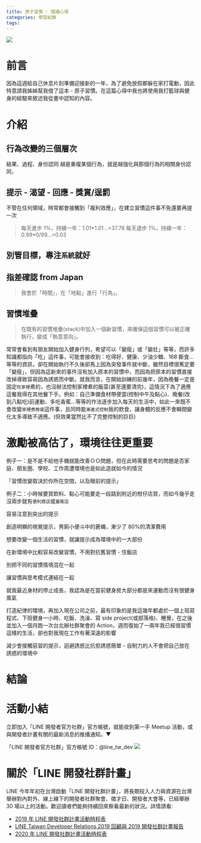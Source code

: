 ```yaml
---
title: 原子習慣 - 閱讀心得
categories: 學習紀錄
tags:
---
```


<style>
  section.compact {
    font-size: 150%  
  }
  img[alt~="center"] {
    display: block;
    margin: 0 auto;
  }
</style>

![](https://nijialin.com/images/2020/1.png)

# 前言

因為這週給自己休息片刻準備迎接新的一年，為了避免放假都躲在家打電動，因此特意請我姊姊幫我借了這本 - 原子習慣。在這篇心得中我也將使用我打籃球與健身的經驗來敘述我從書中認知的內容。

<!-- more -->

# 介紹

## 行為改變的三個層次

結果、過程、身份認同
越是重複某個行為，就是越強化與那個行為的相關身份認同，

## 提示 - 渴望 - 回應 - 獎賞/逞罰

不管在任何領域，時常都會接觸到「複利效應」，在建立習慣這件事不免還要再提一次

> 每天進步 1%，持續一年：1.01\*1.01...=37.78
> 每天退步 1%，持續一年：0.99\*0/99...=0.03

## 別管目標，專注`系統`就好

## 指差確認 from Japan

> 我會於「時間」，在「地點」進行「行為」。

## 習慣堆疊

> 在既有的習慣堆疊(stack)中加入一個新習慣，來確保這個習慣可以被正確執行，變成「執意意向」。

常常會看到有朋友開始加入健身行列，希望可以「變瘦」或「變壯」等等，而許多知識都指向「吃」這件事，可能會接收到：吃得好、健康、少油少糖、168 斷食...等等的資訊，卻在開始執行不久後卻馬上因為突發事件就中斷，雖然目標很篤定要「變瘦」，但因為這新來的事件沒有加入原本的習慣中，而因為把原本的習慣直接改掉導致容易因為誘惑而中斷。就我而言，在開始訓練的前幾年，因為晚餐一定是固定`吃家裡`煮的，也沒辦法控制家裡煮的飯菜(甚至還要清完)，這情況下為了適應這餐我得在其他餐下手。例如：自己準備食材帶便當(控制中午及點心)、晚餐(改到八點吃)前運動、多吃香蕉...等等的作法逐步加入每天的生活中，如此一來既不會改變`家裡煮晚餐`這件事，且同時能`漸進式控制`我的飲食，讓身體的反應不會瞬間變化太多導致不適應。(但效果當然比不了完整控制的巨巨)

# 激勵被高估了，環境往往更重要

例子一：是不是不給他手機就能改善ＯＯ問題，但在此時需要思考的問題是否家庭、朋友圈、學校、工作周遭環境也是如此造就如今的情況

「習慣改變取決於你所在空間，以及眼前的提示」

例子二：小時候要買飲料、點心可能要走一段路到附近的柑仔店買，而如今幾乎走沒兩步就有`便利商店`或`量販店`

容易注意到突出的提示

創造明顯的視覺提示，男廁小便斗中的蒼蠅，漸少了 80%的清潔費用

想要改變一個生活的習慣，就讓提示成為環境中的一大部份

在新環境中比較容易改變習慣，不用對抗舊習慣 - 住飯店

別把不同的習慣情境混在一起

讓習慣與思考模式連結在一起

就我最近身材的停止成長，我認為是在當前健身房大部分都是來運動而沒有很健身風氣

打造紀律的環境，再加入現在公司之前，最有印象的是我這幾年都處於一個上班寫程式、下班健身一小時、吃飯、洗澡、寫 side project(或部落格)、睡覺，在之後並加入一個月跑一次台北辦社群聚會的 Action，週而復始了一兩年我已經很習慣這樣的生活，卻也對我現在工作有著深遠的影響

減少會接觸惡習的提示，迴避誘惑比抗拒誘惑簡單 - 自制力的人不會把自己放在誘惑的環境中

# 結論

# 活動小結

立即加入「LINE 開發者官方社群」官方帳號，就能收到第一手 Meetup 活動，或與開發者計畫有關的最新消息的推播通知。▼

「LINE 開發者官方社群」官方帳號 ID：@line_tw_dev
![](https://www.evanlin.com/images/2020/line-tw-dev-qr.png)

# 關於「LINE 開發社群計畫」

LINE 今年年初在台灣啟動「LINE 開發社群計畫」，將長期投入人力與資源在台灣舉辦對內對外、線上線下的開發者社群聚會、徵才日、開發者大會等，已經舉辦 30 場以上的活動。歡迎讀者們能夠持續回來察看最新的狀況。詳情請看:

- [2019 年 LINE 開發社群計畫活動時程表](https://engineering.linecorp.com/zh-hant/blog/line-taiwan-developer-relations-2019-plan/)
- [LINE Taiwan Developer Relations 2019 回顧與 2019 開發社群計畫報告](https://engineering.linecorp.com/zh-hant/blog/line-taiwan-developer-relations-2019/)
- [2020 年 LINE 開發社群計畫活動時程表](https://engineering.linecorp.com/zh-hant/blog/2020-line-tw-devrel/)
